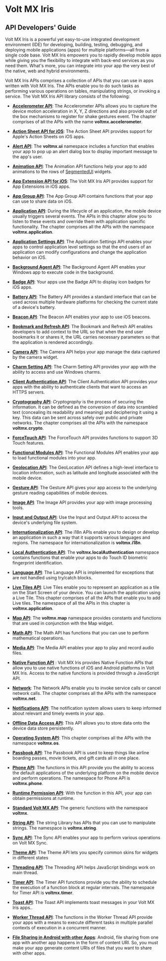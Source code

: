                      

# Volt MX Iris

## API Developers' Guide

Volt MX  Iris is a powerful yet easy-to-use integrated development environment (IDE) for developing, building, testing, debugging, and deploying mobile applications (apps) for multiple platforms—all from a single code base. Volt MX Iris empowers you to rapidly develop mobile apps while giving you the flexibility to integrate with back-end services as you need them. What's more, you can integrate into your app the very best of the native, web and hybrid environments.

Volt MX  Iris APIs comprises a collection of APIs that you can use in apps written with Volt MX Iris. The APIs enable you to do such tasks as performing various operations on tables, manipulating strings, or invoking a service. The Volt MX Iris API library consists of the following:

*   **[Accelerometer API](accelereometer_apis.md)**: The Accelerometer APIs allows you to capture the device motion acceleration in X, Y, Z directions and also provide out of the box mechanisms to register for shake gestures event. The chapter comprises of all the APIs with the name **voltmx.accelerometer**.
*   **[Action Sheet API for iOS](actionsheet_api.md)**: The Action Sheet API provides support for Apple's Action Sheets on iOS apps.
*   **[Alert API](alert_api.md)**: The **voltmx.ui** namespace includes a function that enables your app to pop up an alert dialog box to display important message to the app's user.
*   **[Animation API](animationapi.md)**: The Animation API functions help your app to add animations to the rows of [SegmentedUI](../../../Iris/iris_widget_prog_guide/Content/Overview.md) widgets.
*   **[App Extension API for iOS](app-extension-ios.md)**: The Volt MX Iris API provides support for App Extensions in iOS apps.
    
*   **[App Group API](sharedappgroupcontainerapi.md)**: The App Group API contains functions that your app can use to share data on iOS.
*   **[Application API](application_api.md)**: During the lifecycle of an application, the mobile device usually triggers several events. The APIs in this chapter allow you to listen to these events and override them with application specific functionality. The chapter comprises all the APIs with the namespace **voltmx.application**.
*   **[Application Settings API](application_settings.md)**: The Application Settings API enables your apps to control application level settings so that the end users of an application can modify configurations and change the application behavior on iOS.
*   **[Background Agent API](backgroundagent_api.md)**: The Background Agent API enables your Windows app to execute code in the background.
    
*   **[Badge API](badge.md)**: Your apps use the Badge API to display icon badges for iOS apps.
*   **[Battery API](battery_api.md)**: The Battery API provides a standard interface that can be used across multiple hardware platforms for checking the current state of a device's battery.
*   **[Beacon API](beaconffi.md)**: The Beacon API enables your app to use iOS beacons.
*   **[Bookmark and Refresh API](bookmark_refresh_apis.md)**: The Bookmark and Refresh API enables developers to add context to the URL so that when the end user bookmarks it or shares it, the URL carries necessary parameters so that the application is rendered accordingly.
*   **[Camera API](camera.md)**: The Camera API helps your app manage the data captured by the camera widget.
*   **[Charm Setting API](charms.md)**: The Charm Setting API provides your app with the ability to access and use Windows charms.
*   **[Client Authentication API](client-authentication.md)**: The Client Authentication API provides your apps with the ability to authenticate clients that want to access an HTTPS servers.
    
*   **[Cryptography API](cryptography.md)**: _Cryptography_ is the process of securing the information. It can be defined as the conversion of data into scrambled text (concealing its readability and meaning) and deciphering it using a key. This data can be sent across safely over public and private networks. The chapter comprises all the APIs with the namespace **voltmx.crypto**.
*   **[ForceTouch API](forcetouch_api.md)**: The ForceTouch API provides functions to support 3D Touch features.
*   **[Functional Modules API](modules.md)**: The Functional Modules API enables your app to load functional modules into your app.
*   **[Geolocation API](geolocation_api_watchposition.md)**: The GeoLocation API defines a high-level interface to location information, such as latitude and longitude associated with the mobile device.
*   **[Gesture API](gestures.md)**: The Gesture API gives your app access to the underlying gesture reading capabilities of mobile devices.
*   **[Image API](imageapi.md)**: The Image API provides your app with image processing tools.
*   **[Input and Output API](inputoutput_api.md)**: Use the Input and Output API to access the device's underlying file system.
*   **[Internationalization API](internationalization.md)**: The i18n APIs enable you to design or develop an application in such a way that it supports various languages and regions. The namespace for internationalization is **voltmx.i18n**.
*   **[Local Authentication API](touch_id.md)**: The **voltmx.localAuthentication** namespace contains functions that enable your apps to do Touch ID biometric fingerprint identification.
*   **[Language API](language_apis.md)**: The Language API is implemented for exceptions that are not handled using try/catch blocks.
*   **[Live Tiles API](live_tiles.md)**: Live Tiles enable you to represent an application as a tile on the Start Screen of your device. You can launch the application using a Live Tile. This chapter comprises of all the APIs that enable you to add Live tiles. The namespace of all the APIs in this chapter is **voltmx.application**.
*   **[Map API](mapapi.md)**: The **voltmx.map** namespace provides constants and functions that are used in conjunction with the Map widget.
*   **[Math API](math_library.md)**: The Math API has functions that you can use to perform mathematical operations.
*   **[Media API](media_api.md)**: The Media API enables your app to play and record audio files.
*   **[Native Function API](../../../Iris/iris_nf_api_dev_guide/content/native_function_api_developers__guide.md)** : Volt MX Iris provides Native Function APIs that allow you to use native functions of iOS and Android platforms in Volt MX Iris. Access to the native functions is provided through a JavaScript API.
*   **[Network](network_apis.md)**: The Network APIs enable you to invoke service calls or cancel network calls. The chapter comprises all the APIs with the namespace **voltmx.net**.
*   **[Notifications API](notifications.md)**: The notification system allows users to keep informed about relevant and timely events in your app.
*   **[Offline Data Access API](data_store_library.md)**: This API allows you to store data onto the device data store persistently.
*   **[Operating System API](operating_system.md)**: This chapter comprises all the APIs with the namespace **voltmx.os**.
*   **[Passbook API](passbook.md)**: The Passbook API is used to keep things like airline boarding passes, movie tickets, and gift cards all in one place.
*   **[Phone API](phone.md)**: The functions in this API provide you the ability to access the default applications of the underlying platform on the mobile device and perform operations. The namespace for Phone API is **voltmx.phone**.
*   **[Runtime Permission API](runtime_permissions.md)**: With the function in this API, your app can obtain permissions at runtime.
*   **[Standard Volt MX API](generic_apis.md)**: The generic functions with the namespace **voltmx**.
*   **[String API](string.md)**: The string Library has APIs that you can use to manipulate strings. The namespace is **voltmx.string**.
*   **[Sync API](sync_apis.md)**: The Sync API enables your app to perform various operations on Volt MX Sync.
*   **[Theme API](themes.md)**: The Theme API lets you specify common skins for widgets in different states
*   **[Threading API](threading_apis.md)**: The Threading API helps JavaScript bindings work on main thread.
*   **[Timer API](timer.md)**: The Timer API functions provide you the ability to schedule the execution of a function block at regular intervals. The namespace for Timer API is **voltmx.timer**.
*   **[Toast API](toast_api.md)**: The Toast API implements toast messages in your Volt MX Iris apps..
*   **[Worker Thread API](worker_apis.md)**: The functions in the Worker Thread API provide your apps with a means to execute different tasks in multiple parallel contexts of execution in a concurrent manner.
*   **[File Sharing in Android with other Apps](sharefilesandroid.md)**: Android, file sharing from one app with another app happens in the form of content URI. So, you must make your app generate content URIs of files that you want to share with other apps.








